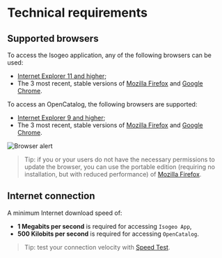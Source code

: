 # Technical requirements

## Supported browsers

To access the Isogeo application, any of the following browsers can be used:

* [Internet Explorer 11 and higher](http://windows.microsoft.com/en-us/internet-explorer/download-ie);
* The 3 most recent, stable versions of [Mozilla Firefox](https://www.mozilla.org/en-US/firefox) and [Google Chrome](https://www.google.com/chrome/browser/desktop/).

To access an OpenCatalog, the following browsers are supported:

* [Internet Explorer 9 and higher](http://windows.microsoft.com/en-us/internet-explorer/download-ie);
* The 3 most recent, stable versions of [Mozilla Firefox](https://www.mozilla.org/en-US/firefox) and [Google Chrome](https://www.google.com/chrome/browser/desktop/).


![Browser alert](/images/OC_browser_alert.png "Message displayed if the browser is not supported")

> Tip: if you or your users do not have the necessary permissions to update the browser, you can use the portable edition (requiring no installation, but with reduced performance) of [Mozilla Firefox](http://portableapps.com/apps/internet/firefox_portable/localization).

## Internet connection

A minimum Internet download speed of:
* **1 Megabits per second** is required for accessing `Isogeo App`,
* **500 Kilobits per second** is required for accessing `OpenCatalog`.

> Tip: test your connection velocity with [Speed Test](http://www.speedtest.net/).
